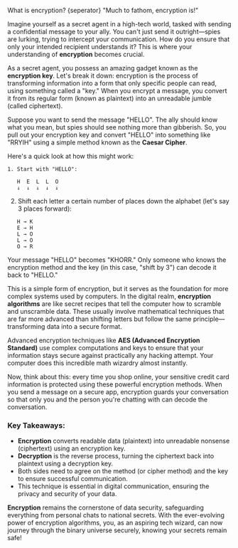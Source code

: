 What is encryption?
{seperator}
"Much to fathom, encryption is!"

Imagine yourself as a secret agent in a high-tech world, tasked with sending a confidential message to your ally. You can't just send it outright—spies are lurking, trying to intercept your communication. How do you ensure that only your intended recipient understands it? This is where your understanding of **encryption** becomes crucial.

As a secret agent, you possess an amazing gadget known as the **encryption key**. Let's break it down: encryption is the process of transforming information into a form that only specific people can read, using something called a "key." When you encrypt a message, you convert it from its regular form (known as plaintext) into an unreadable jumble (called ciphertext).

Suppose you want to send the message "HELLO". The ally should know what you mean, but spies should see nothing more than gibberish. So, you pull out your encryption key and convert "HELLO" into something like "RRYIH" using a simple method known as the **Caesar Cipher**. 

Here's a quick look at how this might work:

```
1. Start with "HELLO":

   H  E  L  L  O
   ↓  ↓  ↓  ↓  ↓
```

2. Shift each letter a certain number of places down the alphabet (let's say 3 places forward):

```
   H → K
   E → H
   L → O
   L → O
   O → R
```
Your message "HELLO" becomes "KHORR." Only someone who knows the encryption method and the key (in this case, "shift by 3") can decode it back to "HELLO."

This is a simple form of encryption, but it serves as the foundation for more complex systems used by computers. In the digital realm, **encryption algorithms** are like secret recipes that tell the computer how to scramble and unscramble data. These usually involve mathematical techniques that are far more advanced than shifting letters but follow the same principle—transforming data into a secure format.

Advanced encryption techniques like **AES (Advanced Encryption Standard)** use complex computations and keys to ensure that your information stays secure against practically any hacking attempt. Your computer does this incredible math wizardry almost instantly.

Now, think about this: every time you shop online, your sensitive credit card information is protected using these powerful encryption methods. When you send a message on a secure app, encryption guards your conversation so that only you and the person you're chatting with can decode the conversation.

### Key Takeaways:
- **Encryption** converts readable data (plaintext) into unreadable nonsense (ciphertext) using an encryption key.
- **Decryption** is the reverse process, turning the ciphertext back into plaintext using a decryption key.
- Both sides need to agree on the method (or cipher method) and the key to ensure successful communication.
- This technique is essential in digital communication, ensuring the privacy and security of your data.

**Encryption** remains the cornerstone of data security, safeguarding everything from personal chats to national secrets. With the ever-evolving power of encryption algorithms, you, as an aspiring tech wizard, can now journey through the binary universe securely, knowing your secrets remain safe!